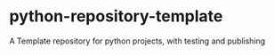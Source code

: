 # python-repository-template
A Template repository for python projects, with testing and publishing
